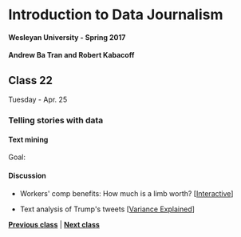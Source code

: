 # Introduction to Data Journalism
  
#### Wesleyan University - Spring 2017
  
**Andrew Ba Tran and Robert Kabacoff**
  
## Class 22
Tuesday - Apr. 25
                             
### Telling stories with data
                             
#### Text mining
                             
Goal: 
                             
#### Discussion

    
* Workers' comp benefits: How much is a limb worth? [[Interactive](http://projects.propublica.org/graphics/workers-compensation-benefits-by-limb)]

* Text analysis of Trump's tweets [[Variance Explained](http://varianceexplained.org/r/trump-tweets/)]

                   
**[Previous class](class21.md)** | **[Next class](class23.md)**

